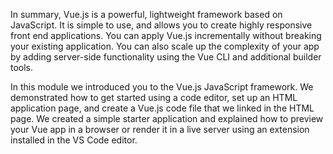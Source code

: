 In summary, Vue.js is a powerful, lightweight framework based on JavaScript. It is simple to use, and allows you to create highly responsive front end applications. You can apply Vue.js incrementally without breaking your existing application. You can also scale up the complexity of your app by adding server-side functionality using the Vue CLI and additional builder tools.

In this module we introduced you to the Vue.js JavaScript framework. We demonstrated how to get started using a code editor, set up an HTML application page, and create a Vue.js code file that we linked in the HTML page. We created a simple starter application and explained how to preview your Vue app in a browser or render it in a live server using an extension installed in the VS Code editor.
